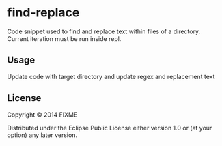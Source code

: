 # find-replace

Code snippet used to find and replace text within files of a directory. Current iteration must be run inside repl.

## Usage

Update code with target directory and update regex and replacement text

## License

Copyright © 2014 FIXME

Distributed under the Eclipse Public License either version 1.0 or (at
your option) any later version.
